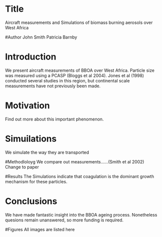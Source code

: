# Title
Aircraft measurements and Simulations of biomass burning aerosols over West Africa


#Author
John Smith
Patricia Barnby

# Introduction
We present aircraft measurements of BBOA over West Africa.
Particle size was measured using a PCASP (Bloggs et al 2004).
Jones et al (1998) conducted several studies in this region, but continental scale measurements have not previously been made.

# Motivation
Find out more about this important phenomenon.


# Simuilations
We simulate the way they are transported

#Methodloloyg
We compare out measurements......(Smith et al 2002)
Change to paper

#Results
The Simulations indicate that coagulation is the dominant growth mechanism for these particles.

# Conclusions
We have made fantastic insight into the BBOA ageing process.
Nonetheless quesions remain unanswered, so more funding is required.

#Figures
All images are listed here